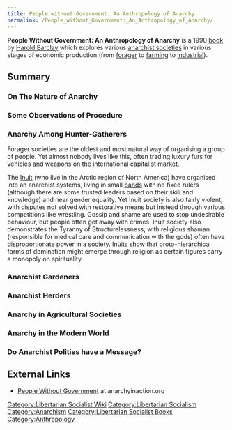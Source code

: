 ```yaml
---
title: People without Government: An Anthropology of Anarchy
permalink: /People_without_Government:_An_Anthropology_of_Anarchy/
---
```


**People Without Government: An Anthropology of Anarchy** is a 1990
[book](List_of_Libertarian_Socialist_Books "wikilink") by [Harold
Barclay](Harold_Barclay "wikilink") which explores various [anarchist
societies](List_of_Libertarian_Socialist_Societies "wikilink") in
various stages of economic production (from
[forager](Forager_Economy "wikilink") to
[farming](Agriculture "wikilink") to [industrial](Factory "wikilink")).

## Summary

### On The Nature of Anarchy

### Some Observations of Procedure

### Anarchy Among Hunter-Gatherers

Forager societies are the oldest and most natural way of organising a
group of people. Yet almost nobody lives like this, often trading luxury
furs for vehicles and weapons on the international capitalist market.

The [Inuit](Inuit "wikilink") (who live in the Arctic region of North
America) have organised into an anarchist systems, living in small
[bands](Band_(Polity) "wikilink") with no fixed rulers (although there
are some trusted leaders based on their skill and knowledge) and near
gender equality. Yet Inuit society is also fairly violent, with disputes
not solved with restorative means but instead through various
competitions like wrestling. Gossip and shame are used to stop
undesirable behaviour, but people often get away with crimes. Inuit
society also demonstrates the Tyranny of Structurelessness, with
religious shaman (responsible for medical care and communication with
the gods) often have disproportionate power in a society. Inuits show
that proto-hierarchical forms of domination might emerge through
religion as certain figures carry a monopoly on spirituality.

### Anarchist Gardeners

### Anarchist Herders

### Anarchy in Agricultural Societies

### Anarchy in the Modern World

### Do Anarchist Polities have a Message?

## External Links

- [People Without
  Government](https://anarchyinaction.org/index.php?title=People_Without_Government:_An_Anthropology_of_Anarchy)
  at anarchyinaction.org

[Category:Libertarian Socialist
Wiki](Category:Libertarian_Socialist_Wiki "wikilink")
[Category:Libertarian
Socialism](Category:Libertarian_Socialism "wikilink")
[Category:Anarchism](Category:Anarchism "wikilink")
[Category:Libertarian Socialist
Books](Category:Libertarian_Socialist_Books "wikilink")
[Category:Anthropology](Category:Anthropology "wikilink")